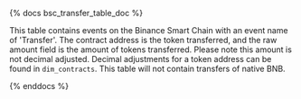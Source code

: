 {% docs bsc_transfer_table_doc %}

This table contains events on the Binance Smart Chain with an event name of 'Transfer'. The contract address is the token transferred, and the raw amount field is the amount of tokens transferred. Please note this amount is not decimal adjusted. Decimal adjustments for a token address can be found in ```dim_contracts```. This table will not contain transfers of native BNB.

{% enddocs %}